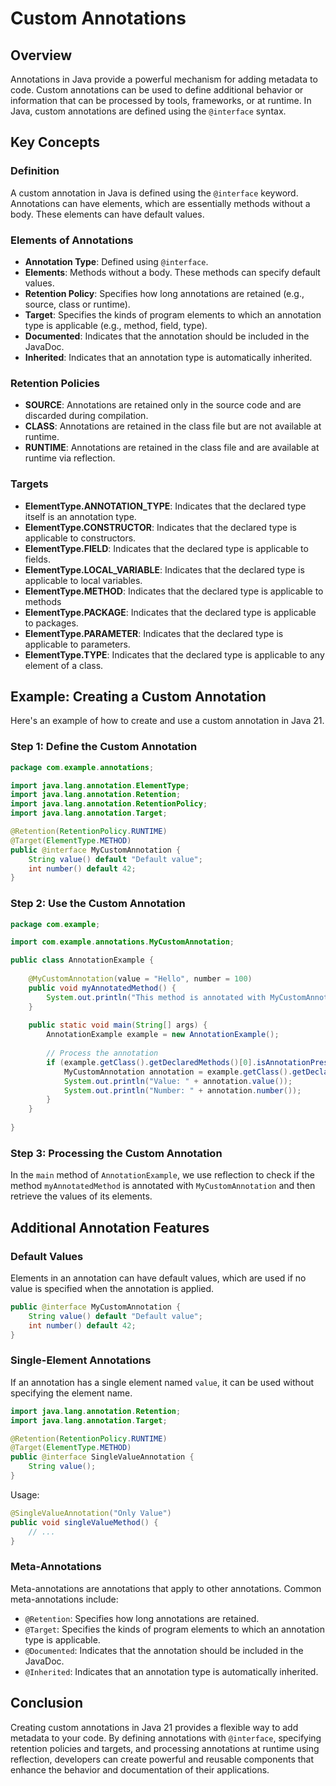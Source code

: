 # Custom Annotations

## Overview

Annotations in Java provide a powerful mechanism for adding metadata to code.
Custom annotations can be used to define additional behavior or information that can be processed by tools, frameworks, or at runtime.
In Java, custom annotations are defined using the `@interface` syntax.

## Key Concepts

### Definition

A custom annotation in Java is defined using the `@interface` keyword.
Annotations can have elements, which are essentially methods without a body.
These elements can have default values.

### Elements of Annotations

- **Annotation Type**: Defined using `@interface`.
- **Elements**: Methods without a body. These methods can specify default values.
- **Retention Policy**: Specifies how long annotations are retained (e.g., source, class or runtime).
- **Target**: Specifies the kinds of program elements to which an annotation type is applicable (e.g., method, field, type).
- **Documented**: Indicates that the annotation should be included in the JavaDoc.
- **Inherited**: Indicates that an annotation type is automatically inherited.

### Retention Policies

- **SOURCE**: Annotations are retained only in the source code and are discarded during compilation.
- **CLASS**: Annotations are retained in the class file but are not available at runtime.
- **RUNTIME**: Annotations are retained in the class file and are available at runtime via reflection.

### Targets

- **ElementType.ANNOTATION_TYPE**: Indicates that the declared type itself is an annotation type.
- **ElementType.CONSTRUCTOR**: Indicates that the declared type is applicable to constructors.
- **ElementType.FIELD**: Indicates that the declared type is applicable to fields.
- **ElementType.LOCAL_VARIABLE**: Indicates that the declared type is applicable to local variables.
- **ElementType.METHOD**: Indicates that the declared type is applicable to methods
- **ElementType.PACKAGE**: Indicates that the declared type is applicable to packages.
- **ElementType.PARAMETER**: Indicates that the declared type is applicable to parameters.
- **ElementType.TYPE**: Indicates that the declared type is applicable to any element of a class.

## Example: Creating a Custom Annotation

Here's an example of how to create and use a custom annotation in Java 21.

### Step 1: Define the Custom Annotation

```java
package com.example.annotations;

import java.lang.annotation.ElementType;
import java.lang.annotation.Retention;
import java.lang.annotation.RetentionPolicy;
import java.lang.annotation.Target;

@Retention(RetentionPolicy.RUNTIME)
@Target(ElementType.METHOD)
public @interface MyCustomAnnotation {
    String value() default "Default value";
    int number() default 42;
}
```

### Step 2: Use the Custom Annotation

```java
package com.example;

import com.example.annotations.MyCustomAnnotation;

public class AnnotationExample {
    
    @MyCustomAnnotation(value = "Hello", number = 100)
    public void myAnnotatedMethod() {
        System.out.println("This method is annotated with MyCustomAnnotation");
    }
    
    public static void main(String[] args) {
        AnnotationExample example = new AnnotationExample();
        
        // Process the annotation
        if (example.getClass().getDeclaredMethods()[0].isAnnotationPresent(MyCustomAnnotation.class)) {
            MyCustomAnnotation annotation = example.getClass().getDeclaredMethods()[0].getAnnotation(MyCustomAnnotation.class);
            System.out.println("Value: " + annotation.value());
            System.out.println("Number: " + annotation.number());
        }
    }
    
}
```

### Step 3: Processing the Custom Annotation

In the `main` method of `AnnotationExample`, we use reflection to check if the method `myAnnotatedMethod` is annotated with `MyCustomAnnotation` and then retrieve the values of its elements.

## Additional Annotation Features

### Default Values

Elements in an annotation can have default values, which are used if no value is specified when the annotation is applied.

```java
public @interface MyCustomAnnotation {
    String value() default "Default value";
    int number() default 42;
}
```

### Single-Element Annotations

If an annotation has a single element named `value`, it can be used without specifying the element name.

```java
import java.lang.annotation.Retention;
import java.lang.annotation.Target;

@Retention(RetentionPolicy.RUNTIME)
@Target(ElementType.METHOD)
public @interface SingleValueAnnotation {
    String value();
}
```

Usage:

```java
@SingleValueAnnotation("Only Value")
public void singleValueMethod() {
    // ...
}
```

### Meta-Annotations

Meta-annotations are annotations that apply to other annotations.
Common meta-annotations include:

- `@Retention`: Specifies how long annotations are retained.
- `@Target`: Specifies the kinds of program elements to which an annotation type is applicable.
- `@Documented`: Indicates that the annotation should be included in the JavaDoc.
- `@Inherited`: Indicates that an annotation type is automatically inherited.

## Conclusion

Creating custom annotations in Java 21 provides a flexible way to add metadata to your code.
By defining annotations with `@interface`, specifying retention policies and targets, and processing annotations at runtime using reflection, developers can create powerful and reusable components that enhance the behavior and documentation of their applications.
